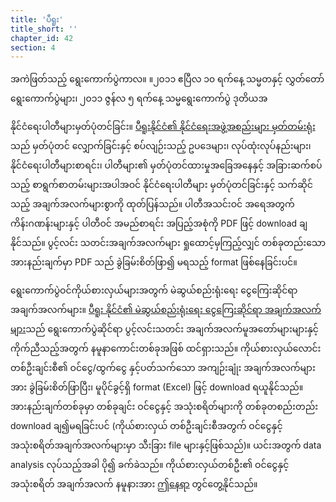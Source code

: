 ```yaml
---
title: 'ပီရူး'
title_short: ''
chapter_id: 42
section: 4
---
```


အကဲဖြတ်သည့် ရွေးကောက်ပွဲကာလ။ ။၂၀၁၁ ဧပြီလ ၁၀ ရက်နေ့ သမ္မတနှင့် လွှတ်တော်ရွေးကောက်ပွဲများ၊ ၂၀၁၁ ဇွန်လ ၅ ရက်နေ့ သမ္မရွေးကောက်ပွဲ ဒုတိယအ

နိုင်ငံရေးပါတီများမှတ်ပုံတင်ခြင်း။ [ပီရူးနိုင်ငံ၏ နိုင်ငံရေးအဖွဲ့အစည်းများ မှတ်တမ်းရုံး](http://190.81.186.197/srop_publico/6Consulta/con_PadronAfil.aspx)သည် မှတ်ပုံတင် လျှောက်ခြင်းနှင့် စပ်လျဉ်းသည့် ဥပဒေများ၊ လုပ်ထုံးလုပ်နည်းများ၊ နိုင်ငံရေးပါတီများစာရင်း၊ ပါတီများ၏ မှတ်ပုံတင်ထားမှုအခြေအနေနှင့် အခြားဆက်စပ်သည့် စာရွက်စာတမ်းများအပါအဝင် နိုင်ငံရေးပါတီများ မှတ်ပုံတင်ခြင်းနှင့် သက်ဆိုင်သည့် အချက်အလက်များစွာကို ထုတ်ပြန်သည်။ ပါတီအသင်းဝင် အရေအတွက် ကိန်းဂဏန်းများနှင့် ပါတီဝင် အမည်စာရင်း အပြည့်အစုံကို PDF ဖြင့် download ချနိုင်သည်။ ပွင့်လင်း သတင်းအချက်အလက်များ ရှုထောင့်မှကြည့်လျှင် တစ်ခုတည်းသော အားနည်းချက်မှာ PDF သည် ခွဲခြမ်းစိတ်ဖြာ၍ မရသည့် format ဖြစ်နေခြင်းပင်။

ရွေးကောက်ပွဲဝင်ကိုယ်စားလှယ်များအတွက် မဲဆွယ်စည်းရုံးရေး ငွေကြေးဆိုင်ရာ အချက်အလက်များ။ [ပီရူး နိုင်ငံ၏ မဲဆွယ်စည်းရုံးရေး ငွေကြေးဆိုင်ရာ အချက်အလက်များ](http://www.web.onpe.gob.pe/modFondosPartidarios/gsfp2011/candidato_menu.php)သည် ရွေးကောက်ပွဲဆိုင်ရာ ပွင့်လင်းသတင်း အချက်အလက်မူအတော်များများနှင့် ကိုက်ညီသည့်အတွက် နမူနာကောင်းတစ်ခုအဖြစ် ထင်ရှားသည်။ ကိုယ်စားလှယ်လောင်း တစ်ဦးချင်းစီ၏ ဝင်ငွေ/ထွက်ငွေ နှင့်ပတ်သက်သော အကျဉ်းချုံး အချက်အလက်များ အား ခွဲခြမ်းစိတ်ဖြာပြီး၊ မူပိုင်ခွင့်ရှိ format (Excel) ဖြင့် download ရယူနိုင်သည်။ အားနည်းချက်တစ်ခုမှာ တစ်ခုချင်း ဝင်ငွေနှင့် အသုံးစရိတ်များကို တစ်ခုတစည်းတည်း download ချ၍မရခြင်းပင် (ကိုယ်စားလှယ် တစ်ဦးချင်းစီအတွက် ဝင်ငွေနှင့် အသုံးစရိတ်အချက်အလက်များမှာ သီးခြား file များနှင့်ဖြစ်သည်)။ ယင်းအတွက် data analysis လုပ်သည့်အခါ ပို၍ ခက်ခဲသည်။ ကိုယ်စားလှယ်တစ်ဦး၏ ဝင်ငွေနှင့် အသုံးစရိတ် အချက်အလက် နမူနားအား [ဤနေရာ](http://www.web.onpe.gob.pe/modFondosPartidarios/gsfp2011/candidato_detalle.php?t=p&a=ALIANZA%20POR%20EL%20GRAN%20CAMBIO&d=AREQUIPA) တွင်တွေ့နိုင်သည်။
